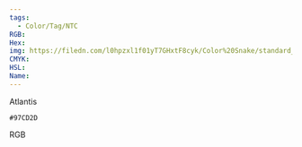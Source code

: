 ```yaml
---
tags:
  - Color/Tag/NTC
RGB:
Hex:
img: https://filedn.com/l0hpzxl1f01yT7GHxtF8cyk/Color%20Snake/standard_csv_to_svg/%23/97CD2D.svg
CMYK:
HSL:
Name:
---
```

Atlantis
```palette
#97CD2D
```
RGB
